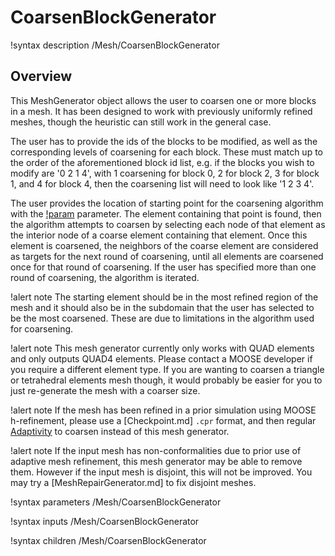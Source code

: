 # CoarsenBlockGenerator

!syntax description /Mesh/CoarsenBlockGenerator

## Overview

This MeshGenerator object allows the user to coarsen one or more blocks in a mesh. It has been designed
to work with previously uniformly refined meshes, though the heuristic can still work in the general case.

The user has to provide the ids of the blocks to be modified, as well as the corresponding levels of coarsening for each block. These must match up to the order of the aforementioned block id list, e.g. if the blocks you wish to modify are '0 2 1 4', with 1 coarsening for block 0, 2 for block 2, 3 for block 1, and 4 for block 4, then the coarsening list will need to look like '1 2 3 4'.

The user provides the location of starting point for the coarsening algorithm with the [!param](/Mesh/CoarsenBlockGenerator/starting_point) parameter. The element containing that point is found, then the algorithm attempts to coarsen by selecting each node of that element as the interior node of a coarse element containing that element. Once this element is coarsened, the neighbors of the coarse element
are considered as targets for the next round of coarsening, until all elements are coarsened once for that round of coarsening. If
the user has specified more than one round of coarsening, the algorithm is iterated.

!alert note
The starting element should be in the most refined region of the mesh
and it should also be in the subdomain that the user has selected to be the most coarsened. These are
due to limitations in the algorithm used for coarsening.

!alert note
This mesh generator currently only works with QUAD elements and only outputs QUAD4 elements. Please
contact a MOOSE developer if you require a different element type. If you are wanting to coarsen a triangle
or tetrahedral elements mesh though, it would probably be easier for you to just re-generate the mesh with a
coarser size.

!alert note
If the mesh has been refined in a prior simulation using MOOSE h-refinement, please use a [Checkpoint.md] `.cpr`
format, and then regular [Adaptivity](syntax/Adaptivity/index.md) to coarsen instead of this mesh generator.

!alert note
If the input mesh has non-conformalities due to prior use of adaptive mesh refinement,
this mesh generator may be able to remove them.
However if the input mesh is disjoint, this will not be improved. You may try a [MeshRepairGenerator.md]
to fix disjoint meshes.

!syntax parameters /Mesh/CoarsenBlockGenerator

!syntax inputs /Mesh/CoarsenBlockGenerator

!syntax children /Mesh/CoarsenBlockGenerator
